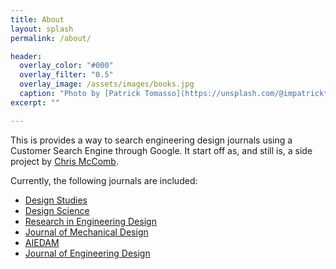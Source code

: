 ```yaml
---
title: About
layout: splash
permalink: /about/

header:
  overlay_color: "#000"
  overlay_filter: "0.5"
  overlay_image: /assets/images/books.jpg
  caption: "Photo by [Patrick Tomasso](https://unsplash.com/@impatrickt) on [Unsplash](https://unsplash.com/)"
excerpt: ""

---
```

This is provides a way to search engineering design journals using a Customer Search Engine through Google. It start off as, and still is, a side project by [Chris McComb](https://cmccomb.com). 

Currently, the following journals are included:
- [Design Studies](https://www.journals.elsevier.com/design-studies)
- [Design Science](https://www.cambridge.org/core/journals/design-science)
- [Research in Engineering Design](https://link.springer.com/journal/163)
- [Journal of Mechanical Design](https://asmedigitalcollection.asme.org/mechanicaldesign)
- [AIEDAM](https://www.cambridge.org/core/journals/ai-edam)
- [Journal of Engineering Design](https://www.tandfonline.com/loi/cjen20)